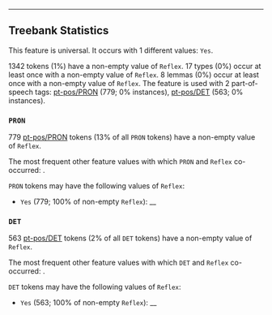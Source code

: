 

--------------------------------------------------------------------------------

## Treebank Statistics

This feature is universal.
It occurs with 1 different values: `Yes`.

1342 tokens (1%) have a non-empty value of `Reflex`.
17 types (0%) occur at least once with a non-empty value of `Reflex`.
8 lemmas (0%) occur at least once with a non-empty value of `Reflex`.
The feature is used with 2 part-of-speech tags: [pt-pos/PRON]() (779; 0% instances), [pt-pos/DET]() (563; 0% instances).

### `PRON`

779 [pt-pos/PRON]() tokens (13% of all `PRON` tokens) have a non-empty value of `Reflex`.

The most frequent other feature values with which `PRON` and `Reflex` co-occurred: .

`PRON` tokens may have the following values of `Reflex`:

* `Yes` (779; 100% of non-empty `Reflex`): __

### `DET`

563 [pt-pos/DET]() tokens (2% of all `DET` tokens) have a non-empty value of `Reflex`.

The most frequent other feature values with which `DET` and `Reflex` co-occurred: .

`DET` tokens may have the following values of `Reflex`:

* `Yes` (563; 100% of non-empty `Reflex`): __

